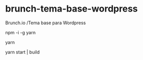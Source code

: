 # brunch-tema-base-wordpress
Brunch.io /Tema base para Wordpress

npm -i -g yarn
<p>yarn
<p>yarn start | build
